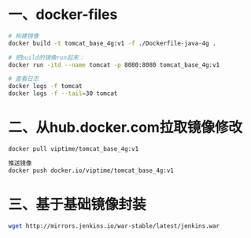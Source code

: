 # 一、docker-files

```bash
# 构建镜像
docker build -t tomcat_base_4g:v1 -f ./Dockerfile-java-4g .

# 把build的镜像run起来：
docker run -itd --name tomcat -p 8080:8080 tomcat_base_4g:v1

# 查看日志
docker logs -f tomcat
docker logs -f --tail=30 tomcat
```

# 二、从hub.docker.com拉取镜像修改

```bash
docker pull viptime/tomcat_base_4g:v1

推送镜像
docker push docker.io/viptime/tomcat_base_4g:v1
```

# 三、基于基础镜像封装

```bash
wget http://mirrors.jenkins.io/war-stable/latest/jenkins.war
```
